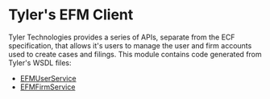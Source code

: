 # Tyler's EFM Client

Tyler Technologies provides a series of APIs, separate from the ECF specification, that allows it's users to manage the user and firm accounts
used to create cases and filings. This module contains code generated from Tyler's WSDL files:

* [EFMUserService](src/main/java/tyler/efm/services/EfmUserService.java)
* [EFMFirmService](src/main/java/tyler/efm/services/EfmFirmService.java)